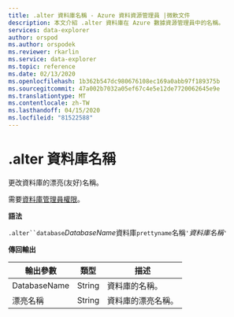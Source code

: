 ```yaml
---
title: .alter 資料庫名稱 - Azure 資料資源管理員 |微軟文件
description: 本文介紹 .alter 資料庫在 Azure 數據資源管理員中的名稱。
services: data-explorer
author: orspod
ms.author: orspodek
ms.reviewer: rkarlin
ms.service: data-explorer
ms.topic: reference
ms.date: 02/13/2020
ms.openlocfilehash: 1b362b547dc980676108ec169a0abb97f189375b
ms.sourcegitcommit: 47a002b7032a05ef67c4e5e12de7720062645e9e
ms.translationtype: MT
ms.contentlocale: zh-TW
ms.lasthandoff: 04/15/2020
ms.locfileid: "81522588"
---
```

# <a name="alter-database-prettyname"></a>.alter 資料庫名稱

更改資料庫的漂亮(友好)名稱。

需要[資料庫管理員權限](../management/access-control/role-based-authorization.md)。

**語法**

`.alter``database`*DatabaseName*資料庫`prettyname`名稱`'`*資料庫名稱*`'`

**傳回輸出**
 
|輸出參數 |類型 |描述 
|---|---|---
|DatabaseName |String |資料庫的名稱。
|漂亮名稱 |String |資料庫的漂亮名稱。

